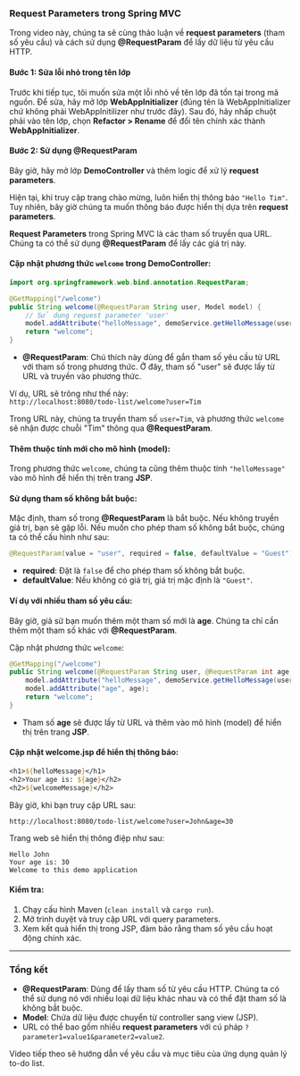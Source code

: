 
### Request Parameters trong Spring MVC

Trong video này, chúng ta sẽ cùng thảo luận về **request parameters** (tham số yêu cầu) và cách sử dụng **@RequestParam** để lấy dữ liệu từ yêu cầu HTTP.

#### Bước 1: Sửa lỗi nhỏ trong tên lớp

Trước khi tiếp tục, tôi muốn sửa một lỗi nhỏ về tên lớp đã tồn tại trong mã nguồn. Để sửa, hãy mở lớp **WebAppInitializer** (đúng tên là WebAppInitializer chứ không phải WebAppInitilizer như trước đây). Sau đó, hãy nhấp chuột phải vào tên lớp, chọn **Refactor > Rename** để đổi tên chính xác thành **WebAppInitializer**.

#### Bước 2: Sử dụng @RequestParam

Bây giờ, hãy mở lớp **DemoController** và thêm logic để xử lý **request parameters**.

Hiện tại, khi truy cập trang chào mừng, luôn hiển thị thông báo `"Hello Tim"`. Tuy nhiên, bây giờ chúng ta muốn thông báo được hiển thị dựa trên **request parameters**.

**Request Parameters** trong Spring MVC là các tham số truyền qua URL. Chúng ta có thể sử dụng **@RequestParam** để lấy các giá trị này.

#### Cập nhật phương thức `welcome` trong **DemoController**:

```java
import org.springframework.web.bind.annotation.RequestParam;

@GetMapping("/welcome")
public String welcome(@RequestParam String user, Model model) {
    // Sử dụng request parameter 'user'
    model.addAttribute("helloMessage", demoService.getHelloMessage(user));
    return "welcome";
}
```

- **@RequestParam**: Chú thích này dùng để gắn tham số yêu cầu từ URL với tham số trong phương thức. Ở đây, tham số "user" sẽ được lấy từ URL và truyền vào phương thức.

Ví dụ, URL sẽ trông như thế này:  
`http://localhost:8080/todo-list/welcome?user=Tim`

Trong URL này, chúng ta truyền tham số `user=Tim`, và phương thức `welcome` sẽ nhận được chuỗi "Tim" thông qua **@RequestParam**.

#### Thêm thuộc tính mới cho mô hình (model):

Trong phương thức `welcome`, chúng ta cũng thêm thuộc tính `"helloMessage"` vào mô hình để hiển thị trên trang **JSP**.

#### Sử dụng tham số không bắt buộc:

Mặc định, tham số trong **@RequestParam** là bắt buộc. Nếu không truyền giá trị, bạn sẽ gặp lỗi. Nếu muốn cho phép tham số không bắt buộc, chúng ta có thể cấu hình như sau:

```java
@RequestParam(value = "user", required = false, defaultValue = "Guest")
```

- **required**: Đặt là `false` để cho phép tham số không bắt buộc.
- **defaultValue**: Nếu không có giá trị, giá trị mặc định là `"Guest"`.

#### Ví dụ với nhiều tham số yêu cầu:

Bây giờ, giả sử bạn muốn thêm một tham số mới là **age**. Chúng ta chỉ cần thêm một tham số khác với **@RequestParam**.

Cập nhật phương thức `welcome`:

```java
@GetMapping("/welcome")
public String welcome(@RequestParam String user, @RequestParam int age, Model model) {
    model.addAttribute("helloMessage", demoService.getHelloMessage(user));
    model.addAttribute("age", age);
    return "welcome";
}
```

- Tham số **age** sẽ được lấy từ URL và thêm vào mô hình (model) để hiển thị trên trang **JSP**.

#### Cập nhật **welcome.jsp** để hiển thị thông báo:

```jsp
<h1>${helloMessage}</h1>
<h2>Your age is: ${age}</h2>
<h2>${welcomeMessage}</h2>
```

Bây giờ, khi bạn truy cập URL sau:

`http://localhost:8080/todo-list/welcome?user=John&age=30`

Trang web sẽ hiển thị thông điệp như sau:

```
Hello John
Your age is: 30
Welcome to this demo application
```

#### Kiểm tra:

1. Chạy cấu hình Maven (`clean install` và `cargo run`).
2. Mở trình duyệt và truy cập URL với query parameters.
3. Xem kết quả hiển thị trong JSP, đảm bảo rằng tham số yêu cầu hoạt động chính xác.

---

### Tổng kết

- **@RequestParam**: Dùng để lấy tham số từ yêu cầu HTTP. Chúng ta có thể sử dụng nó với nhiều loại dữ liệu khác nhau và có thể đặt tham số là không bắt buộc.
- **Model**: Chứa dữ liệu được chuyển từ controller sang view (JSP).
- URL có thể bao gồm nhiều **request parameters** với cú pháp `?parameter1=value1&parameter2=value2`.

Video tiếp theo sẽ hướng dẫn về yêu cầu và mục tiêu của ứng dụng quản lý to-do list.
